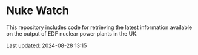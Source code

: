# Nuke Watch

This repository includes code for retrieving the latest information available on the output of EDF nuclear power plants in the UK.

Last updated: 2024-08-28 13:15